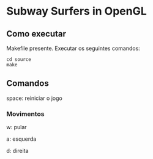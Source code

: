 # Subway Surfers in OpenGL

## Como executar

Makefile presente. Executar os seguintes comandos:

```
cd source
make
```
## Comandos

space: reiniciar o jogo

### Movimentos

w: pular

a: esquerda

d: direita
